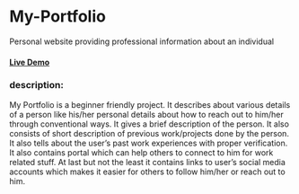 # My-Portfolio


Personal website providing professional information about an individual

#### [Live Demo](https://jatin-verma-569.web.app/)

### description:
My Portfolio is a beginner friendly project. It describes about
various details of a person like his/her personal details about how to
reach out to him/her through conventional ways. It gives a brief
description of the person. It also consists of short description of
previous work/projects done by the person. It also tells about the
user’s past work experiences with proper verification. It also contains
portal which can help others to connect to him for work related stuff.
At last but not the least it contains links to user’s social media
accounts which makes it easier for others to follow him/her or reach
out to him.
